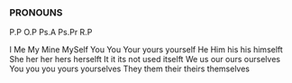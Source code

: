 
### PRONOUNS

P.P        O.P          Ps.A           Ps.Pr            R.P         

I           Me          My              Mine            MySelf
You         You         Your            yours           yourself
He          Him         his             his             himselft
She         her         her             hers            herselft
It          it          its             not used        itselft
We          us          our             ours            ourselves
You         you         you             yours           yourselves
They        them        their           theirs          themselves